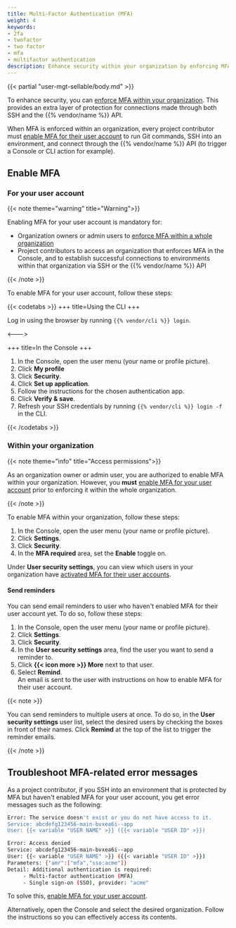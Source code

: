 ```yaml
---
title: Multi-Factor Authentication (MFA)
weight: 4
keywords: 
- 2fa
- twofactor
- two factor
- mfa
- multifactor authentication
description: Enhance security within your organization by enforcing MFA over SSH and the {{% vendor/name %}} API.
---
```


{{< partial "user-mgt-sellable/body.md" >}}

To enhance security, you can [enforce MFA within your organization](#within-your-organization).
This provides an extra layer of protection for connections made through both SSH and the {{% vendor/name %}} API.

When MFA is enforced within an organization, every project contributor must [enable MFA for their user account](#for-your-user-account) to run Git commands, SSH into an environment, and connect through the {{% vendor/name %}} API (to trigger a Console or CLI action for example).

## Enable MFA

### For your user account

{{< note theme="warning" title="Warning">}}

Enabling MFA for your user account is mandatory for:

- Organization owners or admin users to [enforce MFA within a whole organization](#within-your-organization)
- Project contributors to access an organization that enforces MFA in the Console,
  and to establish successful connections to environments within that organization via SSH or the {{% vendor/name %}} API

{{< /note >}}

To enable MFA for your user account, follow these steps:

{{< codetabs >}}
+++
title=Using the CLI
+++

Log in using the browser by running `{{% vendor/cli %}} login`.

<--->

+++
title=In the Console
+++

1. In the Console, open the user menu (your name or profile picture).
2. Click **My profile**
3. Click **Security**.
4. Click **Set up application**.
5. Follow the instructions for the chosen authentication app.
6. Click **Verify & save**.
7. Refresh your SSH credentials by running `{{% vendor/cli %}} login -f` in the CLI.

{{< /codetabs >}}

### Within your organization

{{< note theme="info" title="Access permissions">}}

As an organization owner or admin user, you are authorized to enable MFA within your organization.
However, you **must** [enable MFA for your user account](#for-your-user-account) prior to enforcing it within the whole organization.

{{< /note >}}

To enable MFA within your organization, follow these steps:

1. In the Console, open the user menu (your name or profile picture).
2. Click **Settings**.
3. Click **Security**.
4. In the **MFA required** area, set the **Enable** toggle on.

Under **User security settings**, you can view which users in your organization have [activated MFA for their user accounts](#for-your-user-account).

#### Send reminders

You can send email reminders to user who haven't enabled MFA for their user account yet.
To do so, follow these steps:

1. In the Console, open the user menu (your name or profile picture).
2. Click **Settings**.
3. Click **Security**.
4. In the **User security settings** area, find the user you want to send a reminder to.
5. Click **{{< icon more >}} More** next to that user.
6. Select **Remind**.</br>
   An email is sent to the user with instructions on how to enable MFA for their user account.

{{< note >}}

You can send reminders to multiple users at once.
To do so, in the **User security settings** user list,
select the desired users by checking the boxes in front of their names.
Click **Remind** at the top of the list to trigger the reminder emails.

{{< /note >}}

## Troubleshoot MFA-related error messages

As a project contributor, if you SSH into an environment that is protected by MFA but haven't enabled MFA for your user account,
you get error messages such as the following:

```bash
Error: The service doesn't exist or you do not have access to it.
Service: abcdefg123456-main-bvxea6i--app
User: {{< variable "USER NAME" >}} ({{< variable "USER ID" >}})
```

```bash
Error: Access denied
Service: abcdefg123456-main-bvxea6i--app
User: {{< variable "USER NAME" >}} ({{< variable "USER ID" >}})
Parameters: {"amr":["mfa","sso:acme"]}
Detail: Additional authentication is required:
	 - Multi-factor authentication (MFA)
	 - Single sign-on (SSO), provider: "acme"
```

To solve this, [enable MFA for your user account](#for-your-user-account).

Alternatively, open the Console and select the desired organization.
Follow the instructions so you can effectively access its contents.